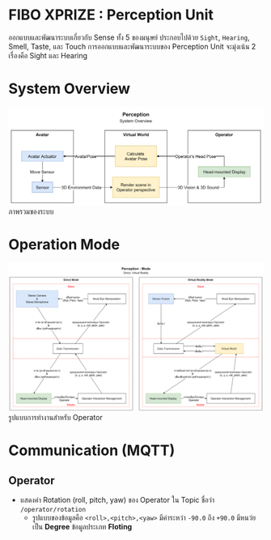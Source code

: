 # FIBO XPRIZE : Perception Unit
ออกแบบและพัฒนาระบบเกี่ยวกับ Sense ทั้ง 5 ของมนุษย์ ประกอบไปด้วย `Sight`, `Hearing`, Smell, Taste, และ Touch  การออกแบบและพัฒนาระบบของ Perception Unit จะมุ่งเน้น 2 เรื่องคือ Sight และ Hearing

# System Overview
![System Overview](src/img/Perception&#32;System&#32;Overview&#32;-&#32;2019-10-23&#32;C.png)
ภาพรวมของระบบ

# Operation Mode
![Operation Mode](src/img/Perception&#32;Mode&#32;-&#32;2019-09-26&#32;B.png)
รูปแบบการทำงานสำหรับ Operator

# Communication (MQTT)
## Operator
- แสดงค่า Rotation (roll, pitch, yaw) ของ Operator ใน Topic ชื่อว่า `/operator/rotation`
    - รูปแบบของข้อมูลคือ `<roll>,<pitch>,<yaw>` มีค่าระหว่า `-90.0` ถึง `+90.0` มีหนว่ยเป็น **Degree** ข้อมูลประเภท **Floting**
